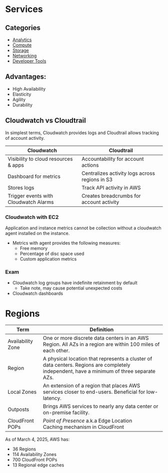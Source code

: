# Services

## Categories

* [Analytics](analytics.md)
* [Compute](compute.md)
* [Storage](storage.md)
* [Networking](networking.md)
* [Developer Tools](dev_tools.md)

## Advantages:

* High Availability
* Elasticity
* Agility
* Durability

## Cloudwatch vs Cloudtrail

In simplest terms, Cloudwatch provides logs and Cloudtrail allows tracking of account activity.

| Cloudwatch                            	| Cloudtrail                                     	|
|---------------------------------------	|------------------------------------------------	|
| Visibility to cloud resources & apps  	| Accountability for account actions             	|
| Dashboard for metrics                 	| Centralizes activity logs across regions in S3 	|
| Stores logs                           	| Track API activity in AWS                      	|
| Trigger events with Cloudwatch Alarms 	| Creates breadcrumbs for account activity       	|

### Cloudwatch with EC2

Application and instance metrics cannot be collection without a cloudwatch agent installed on the instance.

* Metrics with agent provides the following measures:
    * Free memory
    * Percentage of disc space used
    * Custom application metrics

### Exam

* Cloudwatch log groups have indefinite retainment by default
    * Take note, may cause potential unexpected costs
* Cloudwatch dashboards

# Regions

| Term              	| Definition                                                                                                                                	|
|-------------------	|-------------------------------------------------------------------------------------------------------------------------------------------	|
| Availability Zone 	| One or more discrete data centers in an AWS Region. All AZs in a region are within 100 miles of each other.                               	|
| Region            	| A physical location that represents a cluster of data centers. Regions are completely independent, have a minimum of three separate AZs.  	|
| Local Zones       	| An extension of a region that places AWS services closer to end-users. Beneficial for low-latency.                                        	|
| Outposts          	| Brings AWS services to nearly any data center or on-premise facility.                                                                     	|
| CloudFront POPs   	| *Point of Presence* a.k.a Edge Location<br>Caching mechanism in CloudFront                                                                	|

As of March 4, 2025, AWS has:

* 36 Regions
* 114 Availability Zones
* 700 CloudFront POPs
* 13 Regional edge caches
